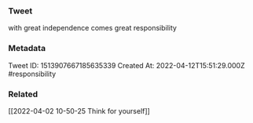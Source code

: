 ### Tweet
with great independence comes great responsibility

### Metadata
Tweet ID: 1513907667185635339
Created At: 2022-04-12T15:51:29.000Z
#responsibility 

### Related
[[2022-04-02 10-50-25 Think for yourself]]

